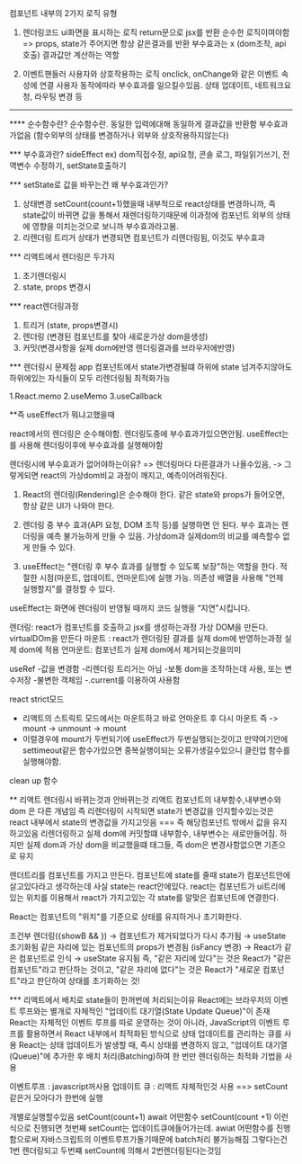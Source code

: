 컴포넌트 내부의 2가지 로직 유형

1. 렌더링코드
   ui화면을 표시하는 로직
   return문으로 jsx를 반환
   순수한 로직이여야함 => props, state가 주어지면 항상 같은결과를 반환
   부수효과는 x (dom조작, api호출)
   결과값만 계산하는 역할

2. 이벤트핸들러
   사용자와 상호작용하는 로직
   onclick, onChange와 같은 이벤트 속성에 연결
   사용자 동작에따라 부수효과를 일으킬수있음.
   상태 업데이트, 네트워크요청, 라우팅 변경 등

---

\*\*\*\* 순수함수란?
순수함수란. 동일한 입력에대해 동일하게 결과값을 반환함
부수효과가없음 (함수외부의 상태를 변경하거나 외부와 상호작용하지않는다)

\*\*\* 부수효과란? sideEffect
ex) dom직접수정, api요청, 콘솔 로그, 파일읽기쓰기, 전역변수 수정하기, setState호출하기

\*\*\* setState로 값을 바꾸는건 왜 부수효과인가?

1. 상태변경
   setCount(count+1)했을때 내부적으로 react상태를 변경하니까, 즉 state값이 바뀌면 값을 통해서 재렌더링하기때문에 이과정에 컴포넌트 외부의 상태에 영향을 미치는것으로 보니까 부수효과라고봄.
2. 리렌더링 트리거
   상태가 변경되면 컴포넌트가 리렌더링됨, 이것도 부수효과

\*\*\* 리액트에서 렌더링은 두가지

1. 초기렌더링시
2. state, props 변경시

\*\*\* react렌더링과정

1. 트리거 (state, props변경시)
2. 렌더링 (변경된 컴포넌트를 찾아 새로운가상 dom을생성)
3. 커밋(변경사항을 실제 dom에반영 렌더링결과를 브라우저에반영)

\*\*\* 렌더링시 문제점
app 컴포넌트에서 state가변경될떄 하위에 state 넘겨주지않아도 하위에있는 자식들이 모두 리렌더링됨
최적화가능

1.React.memo
2.useMemo
3.useCallback

\*\*즉 useEffect가 뭐냐고했을때

react에서의 렌더링은 순수해야함.
렌더링도중에 부수효과가있으면안됨.
useEffect는를 사용해 렌더링이후에 부수효과를 실행해야함

렌더링시에 부수효과가 없어야하는이유?
=> 렌더링마다 다른결과가 나올수있음, -> 그렇게되면 react의 가상dom비교 과정이 깨지고, 예측이어려워진다.

1. React의 렌더링(Rendering)은 순수해야 한다.
   같은 state와 props가 들어오면, 항상 같은 UI가 나와야 한다.

2. 렌더링 중 부수 효과(API 요청, DOM 조작 등)를 실행하면 안 된다.
   부수 효과는 렌더링을 예측 불가능하게 만들 수 있음.
   가상dom과 실제dom의 비교를 예측할수 없게 만들 수 있다.

3. useEffect는 "렌더링 후 부수 효과를 실행할 수 있도록 보장"하는 역할을 한다.
   적절한 시점(마운트, 업데이트, 언마운트)에 실행 가능.
   의존성 배열을 사용해 "언제 실행할지"를 결정할 수 있다.

useEffect는 화면에 렌더링이 반영될 때까지 코드 실행을 “지연”시킵니다.

렌더링: react가 컴포넌트를 호출하고 jsx를 생성하는과정 가상 DOM을 만든다. virtualDOm을 만든다
마운트 : react가 렌더링된 결과를 실제 dom에 반영하는과정 실제 dom에 적용
언마운트: 컴포넌트가 실제 dom에서 제거되는것을의미

useRef -값을 변경함 -리렌더링 트리거는 아님 -보통 dom을 조작하는데 사용, 또는 변수저장 -불변한 객체임
-.current를 이용하여 사용함

react strict모드

- 리액트의 스트릭트 모드에서는 마운트하고 바로 언마운트 후 다시 마운트 즉 -> mount -> unmount -> mount
- 이럴경우에 mount가 두번되기에 useEffect가 두번실행되는것이고 만약여기안에 settimeout같은 함수가있으면 중복실행이되는 오류가생길수있으니 클린업 함수를 실행해야함.

clean up 함수

\*\* 리액트 렌더링시 바뀌는것과 안바뀌는것
리액트 컴포넌트의 내부함수,내부변수와 dom 은 다른 개념임
즉 리렌더링이 시작되면 state가 변경값을 인지할수있는것은
react 내부에서 state의 변경값을 가지고잇음 === 즉 해당컴포넌트 밖에서 값을 유지하고있음
리렌더링하고 실제 dom에 커밋할떄
내부함수, 내부변수는 새로만들어짐. 하지만 실제 dom과 가상 dom을 비교했을떄 태그들, 즉 dom은 변경사함없으면 기존으로 유지

렌더트리를 컴포넌트를 가지고 만든다.
컴포넌트에 state를 줄때 state가 컴포넌트안에 살고있다라고 생각하는데 사실 state는 react안에있다.
react는 컴포넌트가 ui트리에 있는 위치를 이용해서 react가 가지고있는 각 state를 알맞은 컴포넌트에 연결한다.

React는 컴포넌트의 "위치"를 기준으로 상태를 유지하거나 초기화한다.

조건부 렌더링({showB && <Counter />}) → 컴포넌트가 제거되었다가 다시 추가됨 → useState 초기화됨
같은 자리에 있는 컴포넌트의 props가 변경됨 (isFancy 변경) → React가 같은 컴포넌트로 인식 → useState 유지됨
즉, "같은 자리에 있다"는 것은 React가 "같은 컴포넌트"라고 판단하는 것이고, "같은 자리에 없다"는 것은 React가 "새로운 컴포넌트"라고 판단하여 상태를 초기화하는 것!

\*\*\* 리액트에서 배치로 state들이 한꺼번에 처리되는이유
React에는 브라우저의 이벤트 루프와는 별개로 자체적인 "업데이트 대기열(State Update Queue)"이 존재
React는 자체적인 이벤트 루프를 따로 운영하는 것이 아니라, JavaScript의 이벤트 루프를 활용하면서 React 내부에서 최적화된 방식으로 상태 업데이트를 관리하는 큐를 사용
React는 상태 업데이트가 발생할 때, 즉시 상태를 변경하지 않고, "업데이트 대기열(Queue)"에 추가한 후 배치 처리(Batching)하여 한 번만 렌더링하는 최적화 기법을 사용

이벤트루프 : javascript꺼사용
업데이트 큐 : 리액트 자체적인것 사용 ==> setCount같은거 모아다가 한번에 실행

개별로실행할수있음
setCount(count+1)
await 어떤함수
setCount(count +1)
이런식으로 진행되면 첫번째 setCount는 업데이트큐에들어가는데. awiat 어떤함수를 진행함으로써 자바스크립트의 이벤트루프가돌기때문에 batch처리 불가능해짐
그렇다는건 1번 렌더링되고 두번쨰 setCount에 의해서 2번렌더링된다는것임
